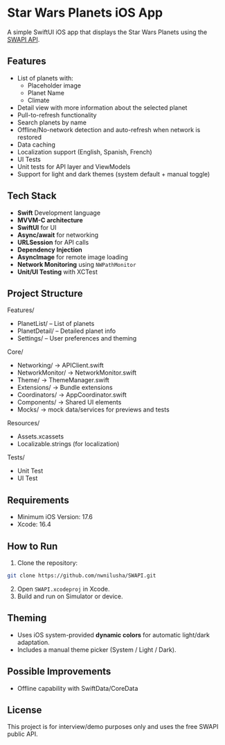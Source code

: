 # Star Wars Planets iOS App

A simple SwiftUI iOS app that displays the Star Wars Planets using the [SWAPI API](https://swapi.info/api/planets).

## Features
- List of planets with:
  - Placeholder image
  - Planet Name
  - Climate
- Detail view with more information about the selected planet
- Pull-to-refresh functionality
- Search planets by name
- Offline/No-network detection and auto-refresh when network is restored
- Data caching
- Localization support (English, Spanish, French)
- UI Tests
- Unit tests for API layer and ViewModels
- Support for light and dark themes (system default + manual toggle)

## Tech Stack
- **Swift** Development language
- **MVVM-C architecture**
- **SwiftUI** for UI
- **Async/await** for networking
- **URLSession** for API calls
- **Dependency Injection**
- **AsyncImage** for remote image loading
- **Network Monitoring** using `NWPathMonitor`
- **Unit/UI Testing** with XCTest

## Project Structure
Features/ 
- PlanetList/ – List of planets
- PlanetDetail/ – Detailed planet info
- Settings/ – User preferences and theming

Core/ 
- Networking/ → APIClient.swift
- NetworkMonitor/ → NetworkMonitor.swift
- Theme/ → ThemeManager.swift
- Extensions/ → Bundle extensions
- Coordinators/ → AppCoordinator.swift
- Components/ → Shared UI elements
- Mocks/ → mock data/services for previews and tests
  
Resources/
- Assets.xcassets
-  Localizable.strings (for localization)
  
Tests/
- Unit Test
- UI Test

## Requirements
- Minimum iOS Version: 17.6  
- Xcode: 16.4  

## How to Run
1. Clone the repository:
```bash
git clone https://github.com/nwnilusha/SWAPI.git
```
2. Open `SWAPI.xcodeproj` in Xcode.
3. Build and run on Simulator or device.

## Theming
- Uses iOS system-provided **dynamic colors** for automatic light/dark adaptation.
- Includes a manual theme picker (System / Light / Dark).

## Possible Improvements
- Offline capability with SwiftData/CoreData

## License
This project is for interview/demo purposes only and uses the free SWAPI public API.
